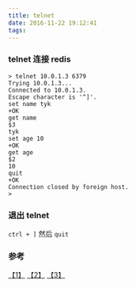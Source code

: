 ```yaml
---
title: telnet
date: 2016-11-22 19:12:41
tags: 
---
```

### telnet 连接 redis

``` shell
> telnet 10.0.1.3 6379
Trying 10.0.1.3...
Connected to 10.0.1.3.
Escape character is '^]'.
set name tyk
+OK
get name
$3
tyk
set age 10
+OK
get age
$2
10
quit
+OK
Connection closed by foreign host.
>
```

### 退出 telnet
`ctrl + ]` 然后 `quit`


### 参考
[【1】](http://www.cnblogs.com/peida/archive/2013/03/13/2956992.html) [【2】](http://www.cnblogs.com/kuailewangzi1212/archive/2006/11/29/576986.html) [【3】](http://wangyifeng.blog.51cto.com/2144905/398950)
